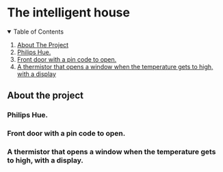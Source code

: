 # The intelligent house

<details open="open">
  <summary>Table of Contents</summary>
  <ol>
    <li>
      <a href="#about-the-project">About The Project</a>
    </li>
     <li>
      <a href="#philips-hue">Philips Hue.</a>
    </li>
     <li>
      <a href="#front-door-with-a-pin-code-to-open">Front door with a pin code to open.</a>
    </li>
     <li>
      <a href="#a-thermistor-that-opens-a-window-when-the-temperature-gets-to-high-with-a-display">A thermistor that opens a window when the temperature gets to high, with a display</a>
    </li>
  </ol>
</details>

## About the project

### Philips Hue.

### Front door with a pin code to open.

### A thermistor that opens a window when the temperature gets to high, with a display.


